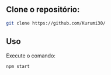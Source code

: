 ## Clone o repositório:
```sh
git clone https://github.com/Kurumi30/
```

## Uso

Execute o comando:
```sh
npm start
```